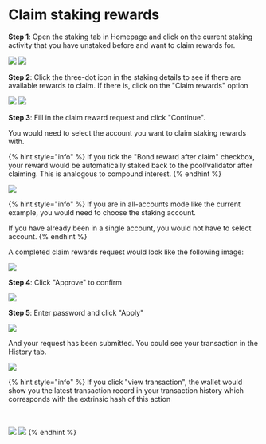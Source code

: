 # Claim staking rewards

**Step 1**: Open the staking tab in Homepage and click on the current staking activity that you have unstaked before and want to claim rewards for.

![](<../../.gitbook/assets/image (11) (1).png>) ![](<../../.gitbook/assets/image (10) (1).png>)

**Step 2**: Click the three-dot icon in the staking details to see if there are available rewards to claim. If there is, click on the "Claim rewards" option

![](<../../.gitbook/assets/image (4) (2).png>) ![](<../../.gitbook/assets/image (8) (6).png>)

**Step 3**: Fill in the claim reward request and click "Continue".&#x20;



You would need to select the account you want to claim staking rewards with.&#x20;

{% hint style="info" %}
If you tick the "Bond reward after claim" checkbox, your reward would be automatically staked back to the pool/validator after claiming. This is analogous to compound interest.&#x20;
{% endhint %}

![](<../../.gitbook/assets/image (15).png>)

{% hint style="info" %}
If you are in all-accounts mode like the current example, you would need to choose the staking account.&#x20;

If you have already been in a single account, you would not have to select account.
{% endhint %}

A completed claim rewards request would look like the following image:

![](<../../.gitbook/assets/image (12) (4).png>)

**Step 4**: Click "Approve" to confirm&#x20;

![](<../../.gitbook/assets/image (269).png>)

**Step 5**: Enter password and click "Apply"

![](<../../.gitbook/assets/image (7).png>)

And your request has been submitted. You could see your transaction in the History tab.

![](<../../.gitbook/assets/image (5) (1).png>)

{% hint style="info" %}
If you click "view transaction", the wallet would show you the latest transaction record in your transaction history which corresponds with the extrinsic hash of this action

\
\
![](<../../.gitbook/assets/image (16) (1).png>) ![](<../../.gitbook/assets/image (9).png>)
{% endhint %}

